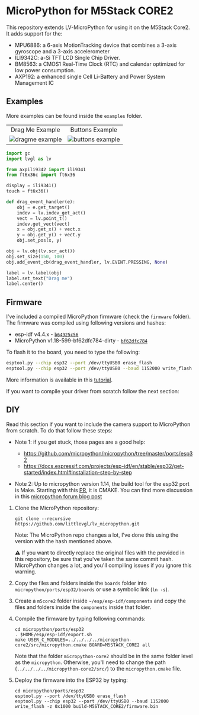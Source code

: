 # MicroPython for M5Stack CORE2

This repository extends LV-MicroPython for using it on the M5Stack Core2. It adds support for the:

* MPU6886: a 6-axis MotionTracking device that combines a 3-axis gyroscope and a 3-axis accelerometer
* ILI9342C: a-Si TFT LCD Single Chip Driver. 
* BM8563: a CMOS1 Real-Time Clock (RTC) and calendar optimized for low power consumption. 
* AXP192: a enhanced single Cell Li-Battery and Power System Management IC

## Examples
More examples can be found inside the `examples` folder.

|           |           |
|:---------:|:---------:|
|  Drag Me Example         |   Buttons Example     |
|   ![dragme example](docs/dragme_example.gif)         |  ![buttons example](docs/buttons_example.gif)         |

```python
import gc
import lvgl as lv

from axpili9342 import ili9341
from ft6x36c import ft6x36

display = ili9341()
touch = ft6x36()

def drag_event_handler(e):
    obj = e.get_target()
    indev = lv.indev_get_act()
    vect = lv.point_t()
    indev.get_vect(vect)
    x = obj.get_x() + vect.x
    y = obj.get_y() + vect.y
    obj.set_pos(x, y)

obj = lv.obj(lv.scr_act())
obj.set_size(150, 100)
obj.add_event_cb(drag_event_handler, lv.EVENT.PRESSING, None)

label = lv.label(obj)
label.set_text("Drag me")
label.center()

```

## Firmware
I've included a compiled MicroPython firmware (check the `firmware` folder). The firmware was compiled using following versions and hashes:

* esp-idf v4.4.x - [`b64925c56`](https://github.com/espressif/esp-idf/commit/b64925c5673206100eaf4337d064d0fe3507eaec)
* MicroPython v1.18-599-bf62dfc784-dirty - [`bf62dfc784`](https://github.com/lvgl/lv_micropython/commit/bf62dfc78497d47ced3b0931a270e553d4d2552b)


To flash it to the board, you need to type the following:
```sh
esptool.py --chip esp32 --port /dev/ttyUSB0 erase_flash
esptool.py --chip esp32 --port /dev/ttyUSB0 --baud 1152000 write_flash -z 0x1000 lv_micropython_m5core2_bf62dfc784_esp32_idf4_4_x.bin
```
More information is available in this [tutorial](https://lemariva.com/blog/2022/01/micropython-upgraded-support-cameras-m5camera-esp32-cam-etc).

If you want to compile your driver from scratch follow the next section:

## DIY

Read this section if you want to include the camera support to MicroPython from scratch. To do that follow these steps:
  
- Note 1: if you get stuck, those pages are a good help:
  - https://github.com/micropython/micropython/tree/master/ports/esp32
  - https://docs.espressif.com/projects/esp-idf/en/stable/esp32/get-started/index.html#installation-step-by-step

- Note 2: Up to micropython version 1.14, the build tool for the esp32 port is Make. Starting with this [PR](https://github.com/micropython/micropython/pull/6892), it is CMAKE. You can find more discussion in this [micropython forum blog post](https://forum.micropython.org/viewtopic.php?f=18&t=9820)


1. Clone the MicroPython repository:
    ```
    git clone --recursive https://github.com/littlevgl/lv_micropython.git
    ```
    Note: The MicroPython repo changes a lot, I've done this using the version with the hash mentioned above.

    :warning: If you want to directly replace the original files with the provided in this repository, be sure that you've taken the same commit hash. MicroPython changes a lot, and you'll compiling issues if you ignore this warning.

2. Copy the files and folders inside the `boards` folder into `micropython/ports/esp32/boards` or use a symbolic link (`ln -s`).
3. Create a `m5core2` folder inside `~/esp/esp-idf/components` and copy the files and folders inside the `components` inside that folder.
4. Compile the firmware by typing following commands:
    ```
    cd micropython/ports/esp32
    . $HOME/esp/esp-idf/export.sh
    make USER_C_MODULES=../../../../micropython-core2/src/micropython.cmake BOARD=M5STACK_CORE2 all
    ```
    Note that the folder `micropython-core2` should be in the same folder level as the `micropython`. Otherwise, you'll need to change the path (`../../../../micropython-core2/src/`) to the `micropython.cmake` file.
5. Deploy the firmware into the ESP32 by typing:
    ```
    cd micropython/ports/esp32
    esptool.py --port /dev/ttyUSB0 erase_flash
    esptool.py --chip esp32 --port /dev/ttyUSB0 --baud 1152000 write_flash -z 0x1000 build-M5STACK_CORE2/firmware.bin
    ```